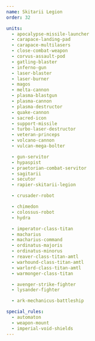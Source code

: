 ```yaml
---
name: Skitarii Legion
order: 32

units:
  - apocalypse-missile-launcher
  - carapace-landing-pad
  - carapace-multilasers
  - close-combat-weapon
  - corvus-assault-pod
  - gatling-blaster
  - inferno-gun
  - laser-blaster
  - laser-burner
  - magos
  - melta-cannon
  - plasma-blastgun
  - plasma-cannon
  - plasma-destructor
  - quake-cannon
  - sacred-icon
  - support-missile
  - turbo-laser-destructor
  - veteran-princeps
  - volcano-cannon
  - vulcan-mega-bolter

  - gun-servitor
  - hypaspist
  - praetorian-combat-servitor
  - sagitarii
  - secutor
  - rapier-skitarii-legion

  - crusader-robot

  - chimedon
  - colossus-robot
  - hydra

  - imperator-class-titan
  - macharius
  - macharius-command
  - ordinatus-majoris
  - ordinatus-minorus
  - reaver-class-titan-amtl
  - warhound-class-titan-amtl
  - warlord-class-titan-amtl
  - warmonger-class-titan

  - avenger-strike-fighter
  - lysander-fighter

  - ark-mechanicus-battleship

special_rules:
  - automaton
  - weapon-mount
  - imperial-void-shields
---
```

